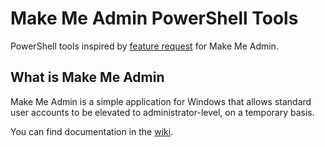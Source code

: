 # Make Me Admin PowerShell Tools

PowerShell tools inspired by [feature request](https://github.com/pseymour/MakeMeAdmin/issues/115) for Make Me Admin.


## What is Make Me Admin
Make Me Admin is a simple application for Windows that allows standard user accounts to be elevated to administrator-level, on a temporary basis.

You can find documentation in the [wiki](https://github.com/pseymour/MakeMeAdmin/wiki).
